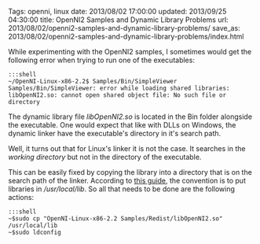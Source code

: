 Tags: openni, linux
date: 2013/08/02 17:00:00
updated: 2013/09/25 04:30:00
title: OpenNI2 Samples and Dynamic Library Problems
url: 2013/08/02/openni2-samples-and-dynamic-library-problems/
save_as: 2013/08/02/openni2-samples-and-dynamic-library-problems/index.html

While experimenting with the OpenNI2 samples, I sometimes would get the following error when trying to run one of the executables:

    :::shell
    ~/OpenNI-Linux-x86-2.2$ Samples/Bin/SimpleViewer
    Samples/Bin/SimpleViewer: error while loading shared libraries: libOpenNI2.so: cannot open shared object file: No such file or directory
    
The dynamic library file _libOpenNI2.so_ is located in the Bin folder alongside the executable. One would expect that like with DLLs on Windows, the dynamic linker have the executable's directory in it's search path.

Well, it turns out that for Linux's linker it is not the case. It searches in the _working directory_ but not in the directory of the executable.

This can be easily fixed by copying the library into a directory that is on the search path of the linker. According to [this guide](http://tldp.org/HOWTO/Program-Library-HOWTO/shared-libraries.html), the convention is to put libraries in _/usr/local/lib_. So all that needs to be done are the following actions:

    :::shell
    ~$sudo cp "OpenNI-Linux-x86-2.2 Samples/Redist/libOpenNI2.so" /usr/local/lib
    ~$sudo ldconfig
    

